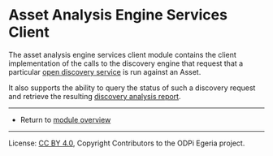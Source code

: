<!-- SPDX-License-Identifier: CC-BY-4.0 -->
<!-- Copyright Contributors to the ODPi Egeria project. -->

# Asset Analysis Engine Services Client

The asset analysis engine services client module contains the client
implementation of the calls to the discovery engine
that request that a particular
[open discovery service](../../../frameworks/open-discovery-framework/docs/discovery-service.md)
is run against an Asset.

It also supports the ability to query the status of such a discovery request and
retrieve the resulting 
[discovery analysis report](../../../frameworks/open-discovery-framework/docs/discovery-analysis-report.md).

----
* Return to [module overview](..)

----
License: [CC BY 4.0](https://creativecommons.org/licenses/by/4.0/),
Copyright Contributors to the ODPi Egeria project.